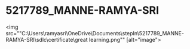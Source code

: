 # 5217789_MANNE-RAMYA-SRI
<img src=""C:\Users\ramyasri\OneDrive\Documents\stepIn\5217789_MANNE-RAMYA-SRI\sdlc\certificate\great learning.png"" [alt="image">